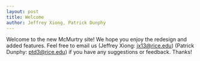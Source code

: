 ```yaml
---
layout: post
title: Welcome
author: Jeffrey Xiong, Patrick Dunphy
---
```


Welcome to the new McMurtry site! We hope you enjoy the redesign and added features. Feel free to email us (Jeffrey Xiong: jx13@rice.edu) (Patrick Dunphy: ptd3@rice.edu) if you have any suggestions or feedback. Thanks!



